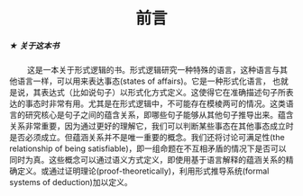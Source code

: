 <h1 style="text-align: center;">前言</h1>

##### ★ 关于这本书
&nbsp;&nbsp;&nbsp;&nbsp;&nbsp;&nbsp;&nbsp;&nbsp;这是一本关于形式逻辑的书。形式逻辑研究一种特殊的语言，这种语言与其他语言一样，可以用来表达事态(states of affairs)。它是一种形式化语言， 也就是说，其表达式（比如说句子）以形式化方式定义。这使得它在准确描述句子所表达的事态时非常有用。尤其是在形式逻辑中，不可能存在模棱两可的情况。这类语言的研究核心是句子之间的蕴含关系，即哪些句子能够从其他句子推导出来。蕴含关系非常重要，因为通过更好的理解它，我们可以判断某些事态在其他事态成立时是否必须成立。但蕴涵关系并不是唯一重要的概念。我们还将讨论可满足性(the relationship of being satisfiable)，即一组命题在不互相矛盾的情况下是否可以同时为真。这些概念可以通过语义方式定义，即使用基于语言解释的蕴涵关系的精确定义。或通过证明理论(proof-theoretically)，利用形式推导系统(formal systems of deduction)加以定义。

